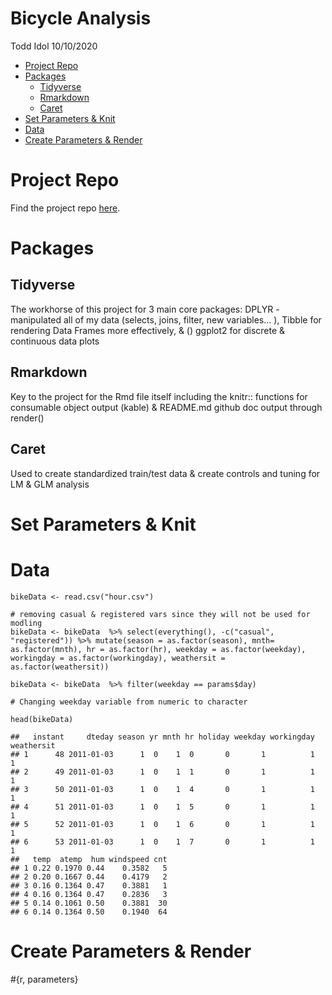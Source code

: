 Bicycle Analysis
================
Todd Idol
10/10/2020

-   [Project Repo](#project-repo)
-   [Packages](#packages)
    -   [Tidyverse](#tidyverse)
    -   [Rmarkdown](#rmarkdown)
    -   [Caret](#caret)
-   [Set Parameters & Knit](#set-parameters-knit)
-   [Data](#data)
-   [Create Parameters & Render](#create-parameters-render)

Project Repo
============

Find the project repo [here](https://github.com/tkidol/ST558-Project-2).

Packages
========

Tidyverse
---------

The workhorse of this project for 3 main core packages: DPLYR -
manipulated all of my data (selects, joins, filter, new variables… ),
Tibble for rendering Data Frames more effectively, & () ggplot2 for
discrete & continuous data plots

Rmarkdown
---------

Key to the project for the Rmd file itself including the knitr::
functions for consumable object output (kable) & README.md github doc
output through render()

Caret
-----

Used to create standardized train/test data & create controls and tuning
for LM & GLM analysis

Set Parameters & Knit
=====================

Data
====

    bikeData <- read.csv("hour.csv")

    # removing casual & registered vars since they will not be used for modling
    bikeData <- bikeData  %>% select(everything(), -c("casual", "registered")) %>% mutate(season = as.factor(season), mnth= as.factor(mnth), hr = as.factor(hr), weekday = as.factor(weekday), workingday = as.factor(workingday), weathersit = as.factor(weathersit))

    bikeData <- bikeData  %>% filter(weekday == params$day)

    # Changing weekday variable from numeric to character

    head(bikeData)

    ##   instant     dteday season yr mnth hr holiday weekday workingday weathersit
    ## 1      48 2011-01-03      1  0    1  0       0       1          1          1
    ## 2      49 2011-01-03      1  0    1  1       0       1          1          1
    ## 3      50 2011-01-03      1  0    1  4       0       1          1          1
    ## 4      51 2011-01-03      1  0    1  5       0       1          1          1
    ## 5      52 2011-01-03      1  0    1  6       0       1          1          1
    ## 6      53 2011-01-03      1  0    1  7       0       1          1          1
    ##   temp  atemp  hum windspeed cnt
    ## 1 0.22 0.1970 0.44    0.3582   5
    ## 2 0.20 0.1667 0.44    0.4179   2
    ## 3 0.16 0.1364 0.47    0.3881   1
    ## 4 0.16 0.1364 0.47    0.2836   3
    ## 5 0.14 0.1061 0.50    0.3881  30
    ## 6 0.14 0.1364 0.50    0.1940  64

Create Parameters & Render
==========================

\#{r, parameters}
